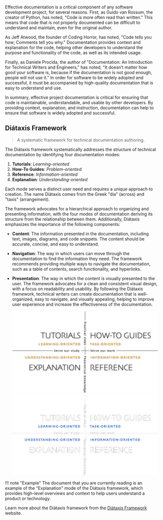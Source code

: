 Effective documentation is a critical component of any software development project, for several reasons. First, as Guido van Rossum, the creator of Python, has noted, "Code is more often read than written." This means that code that is not properly documented can be difficult to understand and maintain, even for the original author.

As Jeff Atwood, the founder of Coding Horror, has noted, "Code tells you how; Comments tell you why." Documentation provides context and explanation for the code, helping other developers to understand the purpose and functionality of the code, as well as its intended usage.

Finally, as Daniele Procida, the author of "Documentation: An Introduction for Technical Writers and Engineers," has noted, "It doesn’t matter how good your software is, because if the documentation is not good enough, people will not use it." In order for software to be widely adopted and successful, it must be accompanied by high-quality documentation that is easy to understand and use.

In summary, effective project documentation is critical for ensuring that code is maintainable, understandable, and usable by other developers. By providing context, explanation, and instruction, documentation can help to ensure that software is widely adopted and successful.

## Diátaxis Framework

> A systematic framework for technical documentation authoring.

The Diátaxis framework systematically addresses the structure of technical documentation by identifying four documentation modes:

1. **Tutorials**: _Learning-oriented_
2. **How-To Guides**: _Problem-oriented_
3. **Reference**: _Information-oriented_
4. **Explanation**: _Understanding-oriented_

Each mode serves a distinct user need and requires a unique approach to creation. The name Diátaxis comes from the Greek "dia" (across) and "taxis" (arrangement).

The framework advocates for a hierarchical approach to organizing and presenting information, with the four modes of documentation deriving its structure from the relationship between them. Additionally, Diátaxis emphasizes the importance of the following components:

- **Content**: The information presented in the documentation, including text, images, diagrams, and code snippets. The content should be accurate, concise, and easy to understand.
- **Navigation**: The way in which users can move through the documentation to find the information they need. The framework recommends providing multiple ways to navigate the documentation, such as a table of contents, search functionality, and hyperlinks.
- **Presentation**: The way in which the content is visually presented to the user. The framework advocates for a clean and consistent visual design, with a focus on readability and usability.
By following the Diátaxis framework, technical writers can create documentation that is well-organized, easy to navigate, and visually appealing, helping to improve user experience and increase the effectiveness of the documentation.

   ![diataxis.png](../assets/images/diataxis-l.png#only-light)
   ![diataxis.png](../assets/images/diataxis-d.png#only-dark)

!!! note "Example"
      The document that you are currently reading is an example of the "Explanation" mode of the Diátaxis framework, which provides high-level overviews and context to help users understand a product or technology.

Learn more about the Diátaxis framework from the [Diátaxis Framework](https://diataxis.fr/) website.

